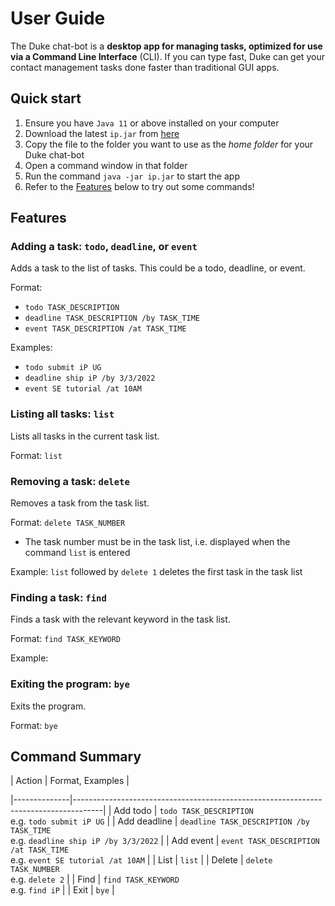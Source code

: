 # User Guide
The Duke chat-bot is a **desktop app for managing tasks, optimized for use 
via a Command Line Interface** (CLI). If you can type fast, 
Duke can get your contact management tasks done faster than 
traditional GUI apps.

## Quick start
1. Ensure you have `Java 11` or above installed on your computer
2. Download the latest `ip.jar` from [here](https://github.com/wli-linda/ip/releases)
3. Copy the file to the folder you want to use as the _home folder_ for your Duke chat-bot
4. Open a command window in that folder
5. Run the command `java -jar ip.jar` to start the app
6. Refer to the [Features](#features) below to try out some commands!

## Features 

### Adding a task: `todo`, `deadline`, or `event`

Adds a task to the list of tasks. This could be a todo, deadline, or event.

Format:
* `todo TASK_DESCRIPTION`
* `deadline TASK_DESCRIPTION /by TASK_TIME`
* `event TASK_DESCRIPTION /at TASK_TIME`

Examples:
* `todo submit iP UG`
* `deadline ship iP /by 3/3/2022`
* `event SE tutorial /at 10AM`


### Listing all tasks: `list`

Lists all tasks in the current task list.

Format: `list`


### Removing a task: `delete`

Removes a task from the task list.

Format: `delete TASK_NUMBER`
* The task number must be in the task list, i.e. displayed when the command `list` is entered

Example: `list` followed by `delete 1` deletes the first task in the task list

### Finding a task: `find`

Finds a task with the relevant keyword in the task list.

Format: `find TASK_KEYWORD`

Example: 

### Exiting the program: `bye`

Exits the program.

Format: `bye`

## Command Summary
| Action       | Format, Examples                                                                    |

|--------------|-------------------------------------------------------------------------------------|
| Add todo     | `todo TASK_DESCRIPTION` <br/> e.g. `todo submit iP UG`                              |
| Add deadline | `deadline TASK_DESCRIPTION /by TASK_TIME`<br/> e.g. `deadline ship iP /by 3/3/2022` |
| Add event    | `event TASK_DESCRIPTION /at TASK_TIME`<br/> e.g. `event SE tutorial /at 10AM`       |
| List         | `list`                                                                              |
| Delete       | `delete TASK_NUMBER`<br/> e.g. `delete 2`                                           |
| Find         | `find TASK_KEYWORD` <br/> e.g. `find iP`                                            |
| Exit         | `bye`                                                                               |